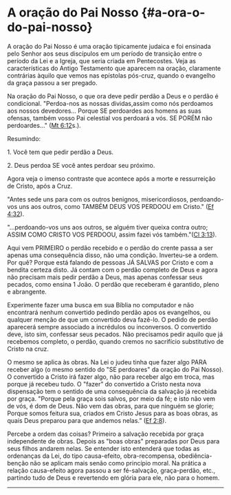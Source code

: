 # A oração do Pai Nosso {#a-ora-o-do-pai-nosso}

A oração do Pai Nosso é uma oração tipicamente judaica e foi ensinada pelo Senhor aos seus discípulos em um período de transição entre o período da Lei e a Igreja, que seria criada em Pentecostes. Veja as características do Antigo Testamento que aparecem na oração, claramente contrárias àquilo que vemos nas epístolas pós-cruz, quando o evangelho da graça passou a ser pregado.

Na oração do Pai Nosso, o que ora deve pedir perdão a Deus e o perdão é condicional. &quot;Perdoa-nos as nossas dividas,assim como nós perdoamos aos nossos devedores... Porque SE perdoardes aos homens as suas ofensas, também vosso Pai celestial vos perdoará a vós. SE PORÉM não perdoardes...&quot; ([Mt 6:12](http://bibliaonline.com.br/acf/mt/6/12)s.).

Resumindo:

​1\. Você tem que pedir perdão a Deus.

​2\. Deus perdoa SE você antes perdoar seu próximo.

Agora veja o imenso contraste que acontece após a morte e ressurreição de Cristo, após a Cruz.

&quot;Antes sede uns para com os outros benignos, misericordiosos, perdoando-vos uns aos outros, como TAMBÉM DEUS VOS PERDOOU em Cristo.&quot; ([Ef 4:32](http://bibliaonline.com.br/acf/ef/4/32)).

&quot;...perdoando-vos uns aos outros, se alguém tiver queixa contra outro; ASSIM COMO CRISTO VOS PERDOOU, assim fazei vós também.&quot;([Cl 3:13](http://bibliaonline.com.br/acf/cl/3/13)).

Aqui vem PRIMEIRO o perdão recebido e o perdão do crente passa a ser apenas uma consequência disso, não uma condição. Inverteu-se a ordem. Por quê? Porque está falando de pessoas JÁ SALVAS por Cristo e com a bendita certeza disto. Já contam com o perdão completo de Deus e agora não precisam mais pedir perdão a Deus, mas apenas confessar seus pecados, como ensina 1 João. O perdão que receberam é garantido, pleno e abrangente.

Experimente fazer uma busca em sua Bíblia no computador e não encontrará nenhum convertido pedindo perdão apos os evangelhos, ou qualquer menção de que um convertido deva fazê-lo. O pedido de perdão aparecerá sempre associado a incrédulos ou inconversos. O convertido deve, isto sim, confessar seus pecados. Não precisamos pedir aquilo que já recebemos completo, o perdão, quando cremos no sacrifício substitutivo de Cristo na cruz.

O mesmo se aplica às obras. Na Lei o judeu tinha que fazer algo PARA receber algo (o mesmo sentido do &quot;SE perdoares&quot; da oração do Pai Nosso). O convertido a Cristo irá fazer algo, não para receber algo em troca, mas porque já recebeu tudo. O &quot;fazer” do convertido a Cristo nesta nova dispensação tem o sentido de uma consequência da salvação já recebida por graça. &quot;Porque pela graça sois salvos, por meio da fé; e isto não vem de vós, é dom de Deus. Não vem das obras, para que ninguém se glorie; Porque somos feitura sua, criados em Cristo Jesus para as boas obras, as quais Deus preparou para que andemos nelas.” ([Ef 2:8](http://bibliaonline.com.br/acf/ef/2/8)).

Percebe a ordem das coisas? Primeiro a salvação recebida por graça independente de obras. Depois as &quot;boas obras&quot; preparadas por Deus para seus filhos andarem nelas. Se entender isto entenderá que todas as ordenanças da Lei, do tipo causa-efeito, obra-recompensa, obediência-benção não se aplicam mais senão como princípio moral. Na prática a relação causa-efeito agora passou a ser fé-salvação, graça-perdão, etc., partindo tudo de Deus e revertendo em glória para ele, não para o homem.

*****